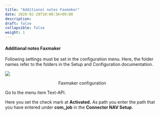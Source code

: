 ```yaml
---
title: "Additional notes Faxmaker"
date: 2020-02-28T10:08:56+09:00
description: 
draft: false
collapsible: false
weight: 1
---
```


#### Additional notes Faxmaker

Following settings must be set in the configuration menu. Here, the folder names refer to the folders in the Setup and Configuration documentation.

![](/images/connectornav/fax/faxmaker_conf.png)<center>Faxmaker configuration</center>

Go to the menu item Text-API.

Here you set the check mark at **Activated.** As path you enter the path that you have entered under **com_job** in the **Connector NAV Setup**.